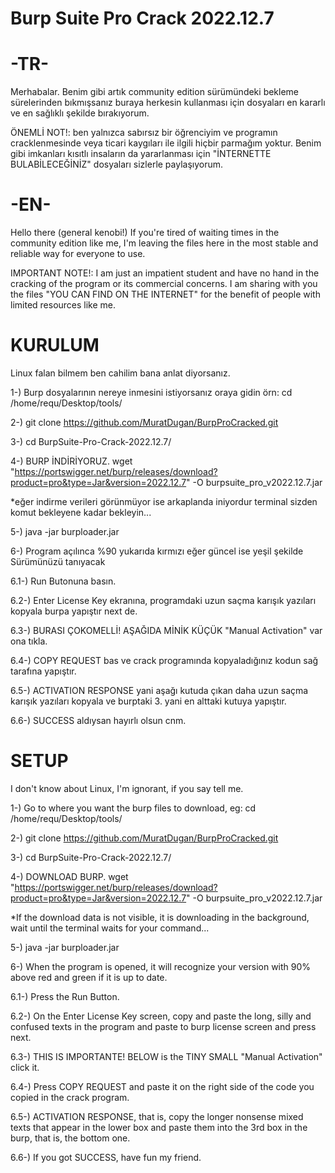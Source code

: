 # Burp Suite Pro Crack 2022.12.7

# -TR-

Merhabalar.
Benim gibi artık community edition sürümündeki bekleme sürelerinden bıkmışsanız buraya herkesin kullanması için dosyaları en kararlı ve en sağlıklı şekilde bırakıyorum.

ÖNEMLİ NOT!: ben yalnızca sabırsız bir öğrenciyim ve programın cracklenmesinde veya ticari kaygıları ile ilgili hiçbir parmağım yoktur. Benim gibi imkanları kısıtlı insaların da yararlanması için "İNTERNETTE BULABİLECEĞİNİZ" dosyaları sizlerle paylaşıyorum.


# -EN-

Hello there (general kenobi!)
If you're tired of waiting times in the community edition like me, I'm leaving the files here in the most stable and reliable way for everyone to use.

IMPORTANT NOTE!: I am just an impatient student and have no hand in the cracking of the program or its commercial concerns. I am sharing with you the files "YOU CAN FIND ON THE INTERNET" for the benefit of people with limited resources like me.


# KURULUM
Linux falan bilmem ben cahilim bana anlat diyorsanız.

1-)   Burp dosyalarının nereye inmesini istiyorsanız oraya gidin örn:    cd /home/requ/Desktop/tools/

2-)   git clone https://github.com/MuratDugan/BurpProCracked.git 

3-)   cd BurpSuite-Pro-Crack-2022.12.7/

4-)   BURP İNDİRİYORUZ. 
wget "https://portswigger.net/burp/releases/download?product=pro&type=Jar&version=2022.12.7" -O burpsuite_pro_v2022.12.7.jar
 
*eğer indirme verileri görünmüyor ise arkaplanda iniyordur terminal sizden komut bekleyene kadar bekleyin...

5-)   java -jar burploader.jar

6-)   Program açılınca %90 yukarıda kırmızı eğer güncel ise yeşil şekilde Sürümünüzü tanıyacak

6.1-) Run Butonuna basın.

6.2-) Enter License Key ekranına, programdaki uzun saçma karışık yazıları kopyala burpa yapıştır next de.

6.3-) BURASI ÇOKOMELLİ! AŞAĞIDA MİNİK KÜÇÜK "Manual Activation" var ona tıkla.

6.4-) COPY REQUEST bas ve crack programında kopyaladığınız kodun sağ tarafına yapıştır.

6.5-) ACTIVATION RESPONSE yani aşağı kutuda çıkan daha uzun saçma karışık yazıları kopyala ve burptaki 3. yani en alttaki 
kutuya yapıştır.

6.6-) SUCCESS aldıysan hayırlı olsun cnm.




# SETUP
I don't know about Linux, I'm ignorant, if you say tell me.

1-) Go to where you want the burp files to download, eg: cd /home/requ/Desktop/tools/

2-) git clone https://github.com/MuratDugan/BurpProCracked.git

3-) cd BurpSuite-Pro-Crack-2022.12.7/

4-) DOWNLOAD BURP.
wget "https://portswigger.net/burp/releases/download?product=pro&type=Jar&version=2022.12.7" -O burpsuite_pro_v2022.12.7.jar

*If the download data is not visible, it is downloading in the background, wait until the terminal waits for your command...

5-) java -jar burploader.jar

6-) When the program is opened, it will recognize your version with 90% above red and green if it is up to date.

6.1-) Press the Run Button.

6.2-) On the Enter License Key screen, copy and paste the long, silly and confused texts in the program and paste to burp 
license screen and press next.

6.3-) THIS IS IMPORTANTE! BELOW is the TINY SMALL "Manual Activation" click it.

6.4-) Press COPY REQUEST and paste it on the right side of the code you copied in the crack program.

6.5-) ACTIVATION RESPONSE, that is, copy the longer nonsense mixed texts that appear in the lower box and paste them into the 
3rd box in the burp, that is, the bottom one.

6.6-) If you got SUCCESS, have fun my friend.
